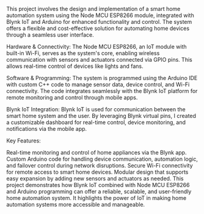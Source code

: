 This project involves the design and implementation of a smart home automation system using the Node MCU ESP8266 module, integrated with Blynk IoT and Arduino for enhanced functionality and control. The system offers a flexible and cost-effective solution for automating home devices through a seamless user interface.

Hardware & Connectivity: The Node MCU ESP8266, an IoT module with built-in Wi-Fi, serves as the system's core, enabling wireless communication with sensors and actuators connected via GPIO pins. This allows real-time control of devices like lights and fans.

Software & Programming: The system is programmed using the Arduino IDE with custom C++ code to manage sensor data, device control, and Wi-Fi connectivity. The code integrates seamlessly with the Blynk IoT platform for remote monitoring and control through mobile apps.

Blynk IoT Integration: Blynk IoT is used for communication between the smart home system and the user. By leveraging Blynk virtual pins, I created a customizable dashboard for real-time control, device monitoring, and notifications via the mobile app.

Key Features:

Real-time monitoring and control of home appliances via the Blynk app.
Custom Arduino code for handling device communication, automation logic, and failover control during network disruptions.
Secure Wi-Fi connectivity for remote access to smart home devices.
Modular design that supports easy expansion by adding new sensors and actuators as needed.
This project demonstrates how Blynk IoT combined with Node MCU ESP8266 and Arduino programming can offer a reliable, scalable, and user-friendly home automation system. It highlights the power of IoT in making home automation systems more accessible and manageable.
